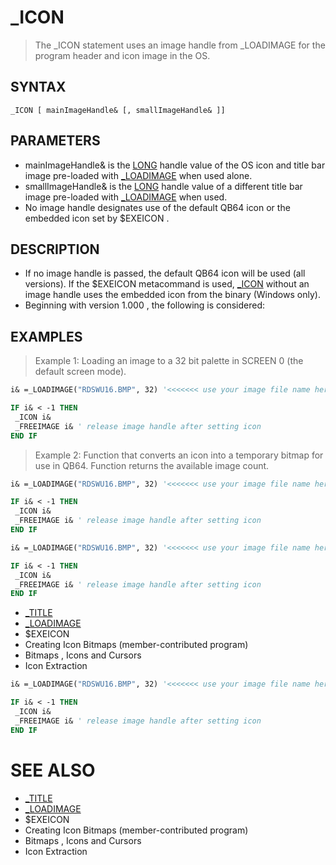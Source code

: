 # _ICON
> The _ICON statement uses an image handle from _LOADIMAGE for the program header and icon image in the OS.

## SYNTAX
`_ICON [ mainImageHandle& [, smallImageHandle& ]]`

## PARAMETERS
* mainImageHandle& is the [LONG](LONG.md) handle value of the OS icon and title bar image pre-loaded with [_LOADIMAGE](_LOADIMAGE.md) when used alone.
* smallImageHandle& is the [LONG](LONG.md) handle value of a different title bar image pre-loaded with [_LOADIMAGE](_LOADIMAGE.md) when used.
* No image handle designates use of the default QB64 icon or the embedded icon set by $EXEICON .


## DESCRIPTION
* If no image handle is passed, the default QB64 icon will be used (all versions). If the $EXEICON metacommand is used, [_ICON](_ICON.md) without an image handle uses the embedded icon from the binary (Windows only).
* Beginning with version 1.000 , the following is considered:


## EXAMPLES
> Example 1: Loading an image to a 32 bit palette in SCREEN 0 (the default screen mode).

```vb
i& =_LOADIMAGE("RDSWU16.BMP", 32) '<<<<<<< use your image file name here

IF i& < -1 THEN
 _ICON i&
 _FREEIMAGE i& ' release image handle after setting icon
END IF
```

> Example 2: Function that converts an icon into a temporary bitmap for use in QB64. Function returns the available image count.

```vb
i& =_LOADIMAGE("RDSWU16.BMP", 32) '<<<<<<< use your image file name here

IF i& < -1 THEN
 _ICON i&
 _FREEIMAGE i& ' release image handle after setting icon
END IF
```


```vb
i& =_LOADIMAGE("RDSWU16.BMP", 32) '<<<<<<< use your image file name here

IF i& < -1 THEN
 _ICON i&
 _FREEIMAGE i& ' release image handle after setting icon
END IF
```

* [_TITLE](_TITLE.md)
* [_LOADIMAGE](_LOADIMAGE.md)
* $EXEICON
* Creating Icon Bitmaps (member-contributed program)
* Bitmaps , Icons and Cursors
* Icon Extraction

```vb
i& =_LOADIMAGE("RDSWU16.BMP", 32) '<<<<<<< use your image file name here

IF i& < -1 THEN
 _ICON i&
 _FREEIMAGE i& ' release image handle after setting icon
END IF
```



# SEE ALSO
* [_TITLE](_TITLE.md)
* [_LOADIMAGE](_LOADIMAGE.md)
* $EXEICON
* Creating Icon Bitmaps (member-contributed program)
* Bitmaps , Icons and Cursors
* Icon Extraction

